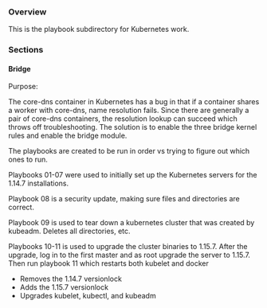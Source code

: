 ### Overview

This is the playbook subdirectory for Kubernetes work.


### Sections


#### Bridge

Purpose:

The core-dns container in Kubernetes has a bug in that if a container shares a worker with core-dns, name resolution fails.
Since there are generally a pair of core-dns containers, the resolution lookup can succeed which throws off troubleshooting.
The solution is to enable the three bridge kernel rules and enable the bridge module.








The playbooks are created to be run in order vs trying to figure out which ones to run.

Playbooks 01-07 were used to initially set up the Kubernetes servers for the 1.14.7 installations.

Playbook 08 is a security update, making sure files and directories are correct.

Playbook 09 is used to tear down a kubernetes cluster that was created by kubeadm. Deletes all directories, etc.

Playbooks 10-11 is used to upgrade the cluster binaries to 1.15.7. After the upgrade, log in to the first master and as root upgrade the server to 1.15.7. Then run playbook 11 which restarts both kubelet and docker

  * Removes the 1.14.7 versionlock
  * Adds the 1.15.7 versionlock
  * Upgrades kubelet, kubectl, and kubeadm

